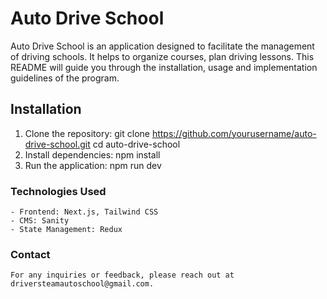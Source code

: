 # Auto Drive School

   Auto Drive School is an application designed to facilitate the management of driving schools. It helps to organize courses, plan driving lessons. This README will guide you through the installation, usage and implementation guidelines of the program.


## Installation

   1. Clone the repository:
        git clone https://github.com/yourusername/auto-drive-school.git
        cd auto-drive-school
   2. Install dependencies:
        npm install
   3. Run the application:
        npm run dev


### Technologies Used

    - Frontend: Next.js, Tailwind CSS
    - CMS: Sanity
    - State Management: Redux


### Contact

    For any inquiries or feedback, please reach out at driversteamautoschool@gmail.com.